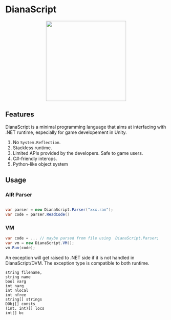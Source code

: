 # DianaScript

<p align="center">
<img width="250px" src="https://raw.githubusercontent.com/thautwarm/DianaScript/master/static/diana.png"/>
</p>

## Features

DianaScript is a minimal programming language that aims at interfacing with .NET runtime, especially for game developement in Unity.

1. No `System.Reflection`.
2. Stackless runtime.
3. Limited APIs provided by the developers. Safe to game users.
4. C#-friendly interops.
5. Python-like object system

## Usage

### AIR Parser
```C#

var parser = new DianaScript.Parser("xxx.ran");
var code = parser.ReadCode()
```

### VM

```C#
var code = ... // maybe parsed from file using  DianaScript.Parser;
var vm = new DianaScript.VM();
vm.Run(code);
```

An exception will get raised to .NET side if it is not handled in DianaScript/DVM.
The exception type is compatible to both runtime.


    string filename,
    string name
    bool varg
    int narg
    int nlocal
    int nfree
    string[] strings
    DObj[] consts
    (int, int)[] locs
    int[] bc
